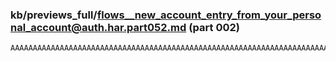 ### kb/previews_full/flows__new_account_entry_from_your_personal_account@auth.har.part052.md (part 002)

```md
AAAAAAAAAAAAAAAAAAAAAAAAAAAAAAAAAAAAAAAAAAAAAAAAAAAAAAAAAAAAAAAAAAAAAAAAAAAAAAAAAAA
```

```
